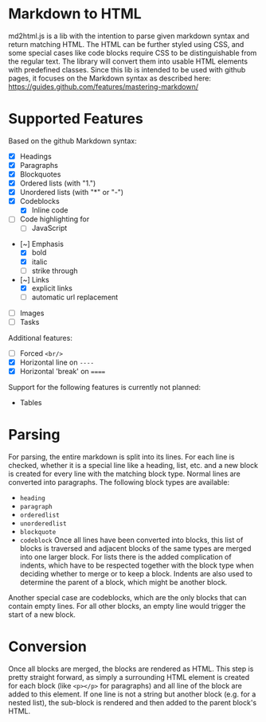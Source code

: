 # Markdown to HTML
md2html.js is a lib with the intention to parse given markdown syntax and return
matching HTML. The HTML can be further styled using CSS, and some special cases
like code blocks require CSS to be distinguishable from the regular text. The
library will convert them into usable HTML elements with predefined classes.
Since this lib is intended to be used with github pages, it focuses on the Markdown
syntax as described here: https://guides.github.com/features/mastering-markdown/

# Supported Features
Based on the github Markdown syntax:
* [x] Headings
* [x] Paragraphs
* [x] Blockquotes
* [x] Ordered lists (with "1.")
* [x] Unordered lists (with "*" or "-")
* [x] Codeblocks
  * [x] Inline code
* [ ] Code highlighting for 
  * [ ] JavaScript
* [~] Emphasis
  * [x] bold
  * [x] italic
  * [ ] strike through
* [~] Links
  * [x] explicit links
  * [ ] automatic url replacement
* [ ] Images
* [ ] Tasks

Additional features:
* [ ] Forced `<br/>`
* [x] Horizontal line on `----`
* [x] Horizontal 'break' on `====`

Support for the following features is currently not planned:
* Tables

# Parsing
For parsing, the entire markdown is split into its lines. For each line is checked,
whether it is a special line like a heading, list, etc. and a new block is created
for every line with the matching block type. Normal lines are converted into paragraphs.
The following block types are available:
* `heading`
* `paragraph`
* `orderedlist`
* `unorderedlist`
* `blockquote`
* `codeblock`
Once all lines have been converted into blocks, this list of blocks is traversed and
adjacent blocks of the same types are merged into one larger block. For lists there is
the added complication of indents, which have to be respected together with the block
type when deciding whether to merge or to keep a block.
Indents are also used to determine the parent of a block, which might be another block.

Another special case are codeblocks, which are the only blocks that can contain empty
lines. For all other blocks, an empty line would trigger the start of a new block.

# Conversion
Once all blocks are merged, the blocks are rendered as HTML. This step is pretty straight
forward, as simply a surrounding HTML element is created for each block (like `<p></p>`
for paragraphs) and all line of the block are added to this element. If one line is not a
string but another block (e.g. for a nested list), the sub-block is rendered and then added
to the parent block's HTML.